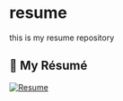 # resume
this is my resume repository
## 📄 My Résumé
[![Resume](https://img.shields.io/badge/View-Resume-blue?style=for-the-badge&logo=readthedocs&logoColor=white)](https://cyber-samr.github.io/resume/Ryan_Samuels_Cybersecurity_Resume.pdf)
